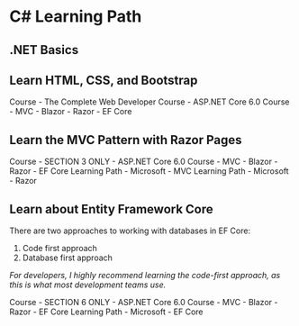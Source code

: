 # C# Learning Path

## .NET Basics

## Learn HTML, CSS, and Bootstrap
Course - The Complete Web Developer
Course - ASP.NET Core 6.0 Course - MVC - Blazor - Razor - EF Core

## Learn the MVC Pattern with Razor Pages
Course - SECTION 3 ONLY - ASP.NET Core 6.0 Course - MVC - Blazor - Razor - EF Core
Learning Path - Microsoft - MVC
Learning Path - Microsoft - Razor

## Learn about Entity Framework Core
There are two approaches to working with databases in EF Core:
1. Code first approach
2. Database first approach

*For developers, I highly recommend learning the code-first approach, as this is what most development teams use.*

Course - SECTION 6 ONLY - ASP.NET Core 6.0 Course - MVC - Blazor - Razor - EF Core
Learning Path - Microsoft - EF Core
